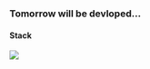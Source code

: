 ### Tomorrow will be devloped...

#### Stack
<img src="https://img.shields.io/badge/이름Java색상코드?style=flat-square&logo=로고명&logoColor=로고색"/>

